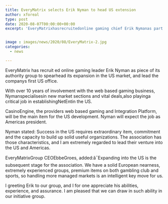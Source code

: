 ```yaml
---
title: EveryMatrix selects Erik Nyman to head US extension
author: xforeal 
type: post
date: 2020-08-07T00:00:00+00:00
excerpt: 'EveryMatrixhasrecruitedonline gaming chief Erik Nymanas part ofits authority group tospearheaditsexpansion in the US market, and lead thecompanys first US office '


image : images/news/2020/08/EveryMatrix-2.jpg
categories:
  - news

---
```

EveryMatrix<span data-contrast="none" /> <span data-contrast="none">has </span><span data-contrast="none">recruit </span><span data-contrast="none">ed </span><span data-contrast="none">online gaming leader Erik Nyman </span><span data-contrast="none">as piece of </span><span data-contrast="none">its authority group to </span><span data-contrast="none">spearhead </span><span data-contrast="none">its </span><span data-contrast="none">expansion in the US market, and lead the </span><span data-contrast="none">companys first US office. </span><span data-contrast="none" />

<span data-contrast="none">With over 10 years of involvement with the web based gaming business, Nymanspecialisesin new market sections and vital deals,also playinga critical job in establishingNetEntin the US. </span><span data-ccp-props="{" />

<span data-contrast="none">CasinoEngine, the providers web based gaming and Integration Platform, will be the main item for the US development. Nyman will expect the job as Americas president. </span>

<span data-contrast="none">Nyman stated: Success in the US requires extraordinary item, commitment and the capacity to build up solid useful organizations. The association has those characteristics, and I am extremely regarded to lead their venture into the US and Americas. </span>

<span data-contrast="none">EveryMatrixGroup CEOEbbeGroes, added:â¯Expanding into the US is the subsequent stage for the association. We have a solid European nearness, extremely experienced groups, premium items on both gambling club and sports, so handling more managed markets is an intelligent key move for us. </span>

<span data-contrast="none">I greeting Erik to our group, and I for one appreciate his abilities, experience, and assurance. I am pleased that we can draw in such ability in our initiative group. </span>